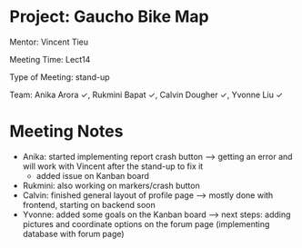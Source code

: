 # Project: Gaucho Bike Map 

Mentor: Vincent Tieu  

Meeting Time: Lect14

Type of Meeting: stand-up 

Team: Anika Arora ✓, Rukmini Bapat ✓, Calvin Dougher ✓, Yvonne Liu ✓

# Meeting Notes 
* Anika: started implementing report crash button --> getting an error and will work with Vincent after the stand-up to fix it 
    * added issue on Kanban board 
* Rukmini: also working on markers/crash button 
* Calvin: finished general layout of profile page --> mostly done with frontend, starting on backend soon 
* Yvonne: added some goals on the Kanban board --> next steps: adding pictures and coordinate options on the forum page (implementing database with forum page) 
